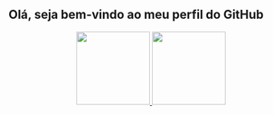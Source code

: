 ## Olá, seja bem-vindo ao meu perfil do GitHub

<div align="center">
  <a href="https://github.com/scoranardo">
  <img height="130em" src="https://github-readme-stats.vercel.app/api?username=scoranardo&show_icons=true&theme=dark&include_all_commits=true&count_private=true"/>
  <img height="130em" src="https://github-readme-stats.vercel.app/api/top-langs/?username=scoranardo&layout=compact&langs_count=7&theme=dark"/>
</div>

